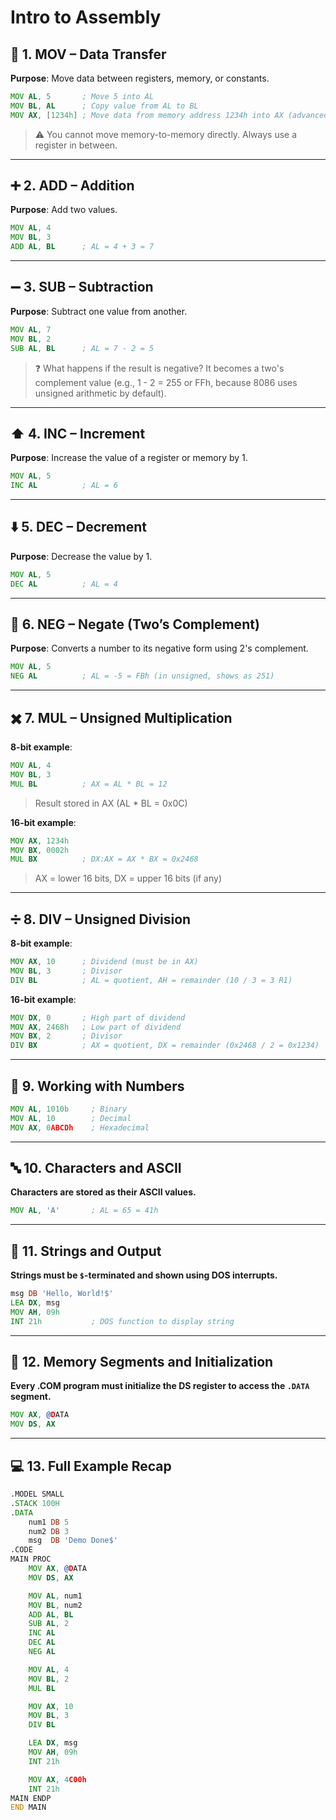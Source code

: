 
# Intro to Assembly

## 📌 1. MOV – Data Transfer
**Purpose**: Move data between registers, memory, or constants.
```asm
MOV AL, 5       ; Move 5 into AL
MOV BL, AL      ; Copy value from AL to BL
MOV AX, [1234h] ; Move data from memory address 1234h into AX (advanced usage)
```
> ⚠️ You cannot move memory-to-memory directly. Always use a register in between.

---

## ➕ 2. ADD – Addition
**Purpose**: Add two values.
```asm
MOV AL, 4
MOV BL, 3
ADD AL, BL      ; AL = 4 + 3 = 7
```

---

## ➖ 3. SUB – Subtraction
**Purpose**: Subtract one value from another.
```asm
MOV AL, 7
MOV BL, 2
SUB AL, BL      ; AL = 7 - 2 = 5
```
> ❓ What happens if the result is negative?
> It becomes a two's complement value (e.g., 1 - 2 = 255 or FFh, because 8086 uses unsigned arithmetic by default).

---

## ⬆️ 4. INC – Increment
**Purpose**: Increase the value of a register or memory by 1.
```asm
MOV AL, 5
INC AL          ; AL = 6
```

---

## ⬇️ 5. DEC – Decrement
**Purpose**: Decrease the value by 1.
```asm
MOV AL, 5
DEC AL          ; AL = 4
```

---

## 🔄 6. NEG – Negate (Two’s Complement)
**Purpose**: Converts a number to its negative form using 2's complement.
```asm
MOV AL, 5
NEG AL          ; AL = -5 = FBh (in unsigned, shows as 251)
```

---

## ✖️ 7. MUL – Unsigned Multiplication
**8-bit example**:
```asm
MOV AL, 4
MOV BL, 3
MUL BL          ; AX = AL * BL = 12
```
> Result stored in AX (AL * BL = 0x0C)

**16-bit example**:
```asm
MOV AX, 1234h
MOV BX, 0002h
MUL BX          ; DX:AX = AX * BX = 0x2468
```
> AX = lower 16 bits, DX = upper 16 bits (if any)

---

## ➗ 8. DIV – Unsigned Division
**8-bit example**:
```asm
MOV AX, 10      ; Dividend (must be in AX)
MOV BL, 3       ; Divisor
DIV BL          ; AL = quotient, AH = remainder (10 / 3 = 3 R1)
```

**16-bit example**:
```asm
MOV DX, 0       ; High part of dividend
MOV AX, 2468h   ; Low part of dividend
MOV BX, 2       ; Divisor
DIV BX          ; AX = quotient, DX = remainder (0x2468 / 2 = 0x1234)
```

---

## 🔢 9. Working with Numbers
```asm
MOV AL, 1010b     ; Binary
MOV AL, 10        ; Decimal
MOV AX, 0ABCDh    ; Hexadecimal
```

---

## 🔤 10. Characters and ASCII
**Characters are stored as their ASCII values.**
```asm
MOV AL, 'A'       ; AL = 65 = 41h
```

---

## 🧵 11. Strings and Output
**Strings must be `$`-terminated and shown using DOS interrupts.**
```asm
msg DB 'Hello, World!$'
LEA DX, msg
MOV AH, 09h
INT 21h           ; DOS function to display string
```

---

## 🧱 12. Memory Segments and Initialization
**Every .COM program must initialize the DS register to access the `.DATA` segment.**
```asm
MOV AX, @DATA
MOV DS, AX
```

---

## 💻 13. Full Example Recap
```asm
.MODEL SMALL
.STACK 100H
.DATA
    num1 DB 5
    num2 DB 3
    msg  DB 'Demo Done$'
.CODE
MAIN PROC
    MOV AX, @DATA
    MOV DS, AX

    MOV AL, num1
    MOV BL, num2
    ADD AL, BL
    SUB AL, 2
    INC AL
    DEC AL
    NEG AL

    MOV AL, 4
    MOV BL, 2
    MUL BL

    MOV AX, 10
    MOV BL, 3
    DIV BL

    LEA DX, msg
    MOV AH, 09h
    INT 21h

    MOV AX, 4C00h
    INT 21h
MAIN ENDP
END MAIN
```

